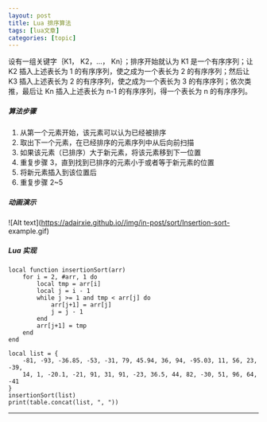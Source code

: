 ```yaml
---
layout: post
title: Lua 排序算法  
tags: [lua文章]
categories: [topic]
---
```

设有一组关键字｛K1， K2，…， Kn｝；排序开始就认为 K1 是一个有序序列；让 K2 插入上述表长为 1 的有序序列，使之成为一个表长为 2
的有序序列；然后让 K3 插入上述表长为 2 的有序序列，使之成为一个表长为 3 的有序序列；依次类推，最后让 Kn 插入上述表长为 n-1
的有序序列，得一个表长为 n 的有序序列。

##### 算法步骤

  1. 从第一个元素开始，该元素可以认为已经被排序
  2. 取出下一个元素，在已经排序的元素序列中从后向前扫描
  3. 如果该元素（已排序）大于新元素，将该元素移到下一位置
  4. 重复步骤 3，直到找到已排序的元素小于或者等于新元素的位置
  5. 将新元素插入到该位置后
  6. 重复步骤 2~5

##### 动画演示

![Alt text](https://adairxie.github.io//img/in-post/sort/Insertion-sort-
example.gif)

##### Lua 实现

    
    
    local function insertionSort(arr)
        for i = 2, #arr, 1 do
            local tmp = arr[i]
            local j = i - 1
            while j >= 1 and tmp < arr[j] do
                arr[j+1] = arr[j]
                j = j - 1
            end
            arr[j+1] = tmp
        end
    end
    
    local list = {
        -81, -93, -36.85, -53, -31, 79, 45.94, 36, 94, -95.03, 11, 56, 23, -39,
        14, 1, -20.1, -21, 91, 31, 91, -23, 36.5, 44, 82, -30, 51, 96, 64, -41
    }
    insertionSort(list)
    print(table.concat(list, ", "))
    

* * *